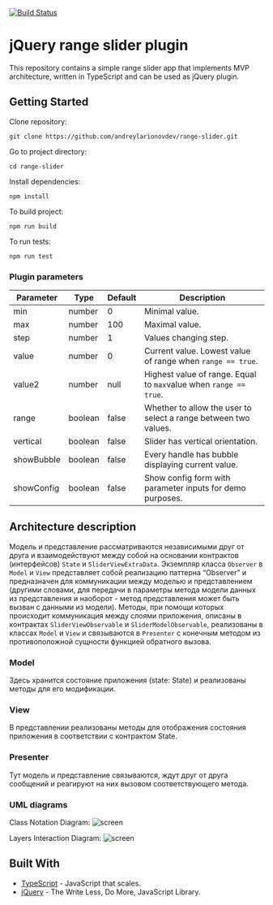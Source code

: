 [![Build Status](https://travis-ci.com/andreylarionovdev/range-slider.svg?branch=master)](https://travis-ci.com/andreylarionovdev/range-slider)

# jQuery range slider plugin
This repository contains a simple range slider app that implements MVP architecture, written in TypeScript and can be used as jQuery plugin.

## Getting Started
Clone repository:
```$xslt
git clone https://github.com/andreylarionovdev/range-slider.git
```
Go to project directory:
```$xslt
cd range-slider
```
Install dependencies:
```$xslt
npm install
```
To build project: 
```$xslt
npm run build
```
To run tests:
```$xslt
npm run test
```

### Plugin parameters
|Parameter | Type | Default | Description |
|----------|------|---------|-------------|
| min | number| 0 |Minimal value. |
| max | number| 100| Maximal value. |
| step | number | 1 | Values changing step. |
| value | number | 0 | Current value. Lowest value of range when `range == true`. |
| value2 | number | null | Highest value of range. Equal to `max`value when `range == true`.|
| range | boolean | false| Whether to allow the user to select a range between two values. |
| vertical | boolean | false | Slider has vertical orientation.|
| showBubble | boolean | false | Every handle has bubble displaying current value.|
| showConfig | boolean | false | Show config form with parameter inputs for demo purposes.|

## Architecture description
Модель и представление рассматриваются независимыми друг от друга и взаимодействуют между собой на основании контрактов (интерфейсов) `State` и `SliderViewExtraData`. Экземпляр класса `Observer` в `Model` и `View` представляет собой реализацию паттерна “Observer” и предназначен для коммуникации между моделью и представлением (другими словами, для передачи в параметры метода модели данных из представления и наоборот - метод представления может быть вызван с данными из модели). Методы, при помощи которых происходит коммуникация между слоями приложения, описаны в контрактах `SliderViewObservable` и `SliderModelObservable`, реализованы в классах `Model` и `View` и связываются в `Presenter` с конечным методом из противоположной сущности функцией обратного вызова.

### Model
Здесь хранится состояние приложения (state: State) и реализованы методы для его модификации.

### View
В представлении реализованы методы для отображения состояния приложения в соответствии с контрактом State.

### Presenter
Тут модель и представление связываются, ждут друг от друга сообщений и реагируют на них вызовом соответствующего метода.

### UML diagrams
Class Notation Diagram:
![screen](https://drive.google.com/uc?id=1IBYowPFFcmUmvKadqpgOk_ZLLbegmfdl)

Layers Interaction  Diagram:
![screen](https://drive.google.com/uc?id=1MIIittc54ZfspE7Tyk4Bz08xMnFbzEuD)

## Built With

* [TypeScript](https://www.typescriptlang.org/) - JavaScript that scales.
* [jQuery](https://jquery.com/) - The Write Less, Do More, JavaScript Library.
